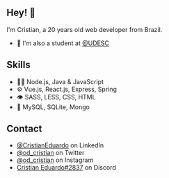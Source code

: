 ## Hey! 👋
I'm Cristian, a 20 years old web developer from Brazil.

- 🧭 I'm also a student at [@UDESC](https://www.udesc.br/cct/home)

## Skills
- 👨‍💻 Node.js, Java & JavaScript 
- ⚙️ Vue.js, React.js, Express, Spring
- 👁️ SASS, LESS, CSS, HTML
- 💽 MySQL, SQLite, Mongo

## Contact
- [@CristianEduardo](https://www.linkedin.com/in/cristian-eduardo-da-silva-596385197/) on LinkedIn
- [@od_cristian](https://twitter.com/od_cristian) on Twitter
- [@od_cristian](https://www.instagram.com/od_cristian/) on Instagram
- [Cristian Eduardo#2837](./) on Discord
